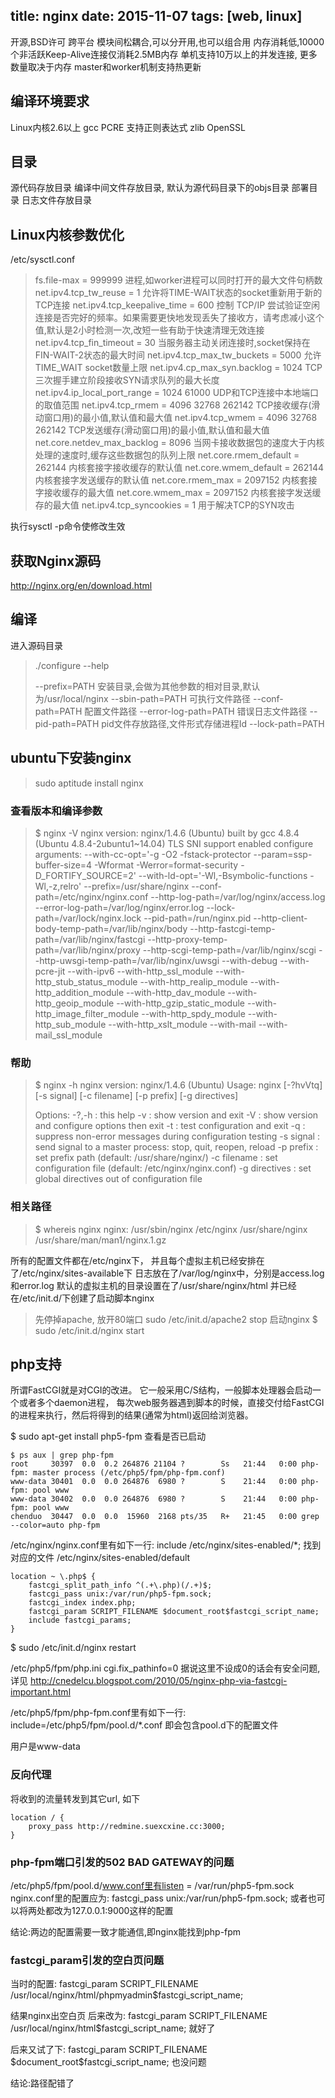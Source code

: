 ﻿title: nginx
date: 2015-11-07
tags: [web, linux]
---
开源,BSD许可
跨平台
模块间松耦合,可以分开用,也可以组合用
内存消耗低,10000个非活跃Keep-Alive连接仅消耗2.5MB内存
单机支持10万以上的并发连接, 更多数量取决于内存
master和worker机制支持热更新
<!--more-->

## 编译环境要求
Linux内核2.6以上
gcc
PCRE 支持正则表达式
zlib
OpenSSL

## 目录 
源代码存放目录
编译中间文件存放目录, 默认为源代码目录下的objs目录
部署目录 
日志文件存放目录

## Linux内核参数优化
/etc/sysctl.conf
> fs.file-max = 999999	进程,如worker进程可以同时打开的最大文件句柄数
> net.ipv4.tcp_tw_reuse = 1	允许将TIME-WAIT状态的socket重新用于新的TCP连接
> net.ipv4.tcp_keepalive_time = 600	控制 TCP/IP 尝试验证空闲连接是否完好的频率。如果需要更快地发现丢失了接收方，请考虑减小这个值,默认是2小时检测一次,改短一些有助于快速清理无效连接
> net.ipv4.tcp_fin_timeout = 30	当服务器主动关闭连接时,socket保持在FIN-WAIT-2状态的最大时间
> net.ipv4.tcp_max_tw_buckets = 5000	允许TIME_WAIT socket数量上限
> net.ipv4.cp_max_syn.backlog = 1024	TCP三次握手建立阶段接收SYN请求队列的最大长度
> net.ipv4.ip_local_port_range = 1024	61000	UDP和TCP连接中本地端口的取值范围
> net.ipv4.tcp_rmem = 4096 32768 262142	TCP接收缓存(滑动窗口用)的最小值,默认值和最大值
> net.ipv4.tcp_wmem = 4096 32768 262142	TCP发送缓存(滑动窗口用)的最小值,默认值和最大值
> net.core.netdev_max_backlog = 8096	当网卡接收数据包的速度大于内核处理的速度时,缓存这些数据包的队列上限
> net.core.rmem_default = 262144		内核套接字接收缓存的默认值
> net.core.wmem_default = 262144		内核套接字发送缓存的默认值
> net.core.rmem_max = 2097152		内核套接字接收缓存的最大值
> net.core.wmem_max = 2097152		内核套接字发送缓存的最大值
> net.ipv4.tcp_syncookies = 1		用于解决TCP的SYN攻击

执行sysctl -p命令使修改生效

## 获取Nginx源码
http://nginx.org/en/download.html

## 编译
进入源码目录
> ./configure --help
> 
> --prefix=PATH	安装目录,会做为其他参数的相对目录,默认为/usr/local/nginx
> --sbin-path=PATH	可执行文件路径
> --conf-path=PATH	配置文件路径
> --error-log-path=PATH	错误日志文件路径
> --pid-path=PATH		pid文件存放路径,文件形式存储进程Id
> --lock-path=PATH	

## ubuntu下安装nginx
> sudo aptitude install nginx

### 查看版本和编译参数
> $ nginx -V
> nginx version: nginx/1.4.6 (Ubuntu)
> built by gcc 4.8.4 (Ubuntu 4.8.4-2ubuntu1~14.04) 
> TLS SNI support enabled
> configure arguments: --with-cc-opt='-g -O2 -fstack-protector --param=ssp-buffer-size=4 -Wformat -Werror=format-security -D_FORTIFY_SOURCE=2' --with-ld-opt='-Wl,-Bsymbolic-functions -Wl,-z,relro' --prefix=/usr/share/nginx --conf-path=/etc/nginx/nginx.conf --http-log-path=/var/log/nginx/access.log --error-log-path=/var/log/nginx/error.log --lock-path=/var/lock/nginx.lock --pid-path=/run/nginx.pid --http-client-body-temp-path=/var/lib/nginx/body --http-fastcgi-temp-path=/var/lib/nginx/fastcgi --http-proxy-temp-path=/var/lib/nginx/proxy --http-scgi-temp-path=/var/lib/nginx/scgi --http-uwsgi-temp-path=/var/lib/nginx/uwsgi --with-debug --with-pcre-jit --with-ipv6 --with-http_ssl_module --with-http_stub_status_module --with-http_realip_module --with-http_addition_module --with-http_dav_module --with-http_geoip_module --with-http_gzip_static_module --with-http_image_filter_module --with-http_spdy_module --with-http_sub_module --with-http_xslt_module --with-mail --with-mail_ssl_module
>

### 帮助
> $ nginx -h
> nginx version: nginx/1.4.6 (Ubuntu)
> Usage: nginx [-?hvVtq] [-s signal] [-c filename] [-p prefix] [-g directives]
> 
> Options:
>   -?,-h         : this help
>   -v            : show version and exit
>   -V            : show version and configure options then exit
>   -t            : test configuration and exit
>   -q            : suppress non-error messages during configuration testing
>   -s signal     : send signal to a master process: stop, quit, reopen, reload
>   -p prefix     : set prefix path (default: /usr/share/nginx/)
>   -c filename   : set configuration file (default: /etc/nginx/nginx.conf)
>   -g directives : set global directives out of configuration file

### 相关路径
> $ whereis nginx
> nginx: /usr/sbin/nginx /etc/nginx /usr/share/nginx /usr/share/man/man1/nginx.1.gz

所有的配置文件都在/etc/nginx下，
并且每个虚拟主机已经安排在了/etc/nginx/sites-available下
日志放在了/var/log/nginx中，分别是access.log和error.log
默认的虚拟主机的目录设置在了/usr/share/nginx/html
并已经在/etc/init.d/下创建了启动脚本nginx

> 先停掉apache, 放开80端口
> sudo /etc/init.d/apache2 stop
> 启动nginx
> $ sudo /etc/init.d/nginx start

## php支持
所谓FastCGI就是对CGI的改进。
它一般采用C/S结构，一般脚本处理器会启动一个或者多个daemon进程，
每次web服务器遇到脚本的时候，直接交付给FastCGI的进程来执行，然后将得到的结果(通常为html)返回给浏览器。

$ sudo apt-get install php5-fpm
查看是否已启动
```
$ ps aux | grep php-fpm
root     30397  0.0  0.2 264876 21104 ?        Ss   21:44   0:00 php-fpm: master process (/etc/php5/fpm/php-fpm.conf)
www-data 30401  0.0  0.0 264876  6980 ?        S    21:44   0:00 php-fpm: pool www
www-data 30402  0.0  0.0 264876  6980 ?        S    21:44   0:00 php-fpm: pool www
chenduo  30447  0.0  0.0  15960  2168 pts/35   R+   21:45   0:00 grep --color=auto php-fpm
```

/etc/nginx/nginx.conf里有如下一行:
include /etc/nginx/sites-enabled/*; 
找到对应的文件
/etc/nginx/sites-enabled/default
```
location ~ \.php$ {                                                          
    fastcgi_split_path_info ^(.+\.php)(/.+)$;                                
    fastcgi_pass unix:/var/run/php5-fpm.sock;                                
    fastcgi_index index.php;                                                 
    fastcgi_param SCRIPT_FILENAME $document_root$fastcgi_script_name;        
    include fastcgi_params;                                                  
} 
```

$ sudo /etc/init.d/nginx restart

/etc/php5/fpm/php.ini
cgi.fix_pathinfo=0
据说这里不设成0的话会有安全问题,详见
<http://cnedelcu.blogspot.com/2010/05/nginx-php-via-fastcgi-important.html>

/etc/php5/fpm/php-fpm.conf里有如下一行:
include=/etc/php5/fpm/pool.d/*.conf
即会包含pool.d下的配置文件

用户是www-data

### 反向代理
将收到的流量转发到其它url, 如下
```
location / { 
    proxy_pass http://redmine.suexcxine.cc:3000;
}
```

### php-fpm端口引发的502 BAD GATEWAY的问题
/etc/php5/fpm/pool.d/www.conf里有listen = /var/run/php5-fpm.sock
nginx.conf里的配置应为: fastcgi_pass unix:/var/run/php5-fpm.sock;
或者也可以将两处都改为127.0.0.1:9000这样的配置

结论:两边的配置需要一致才能通信,即nginx能找到php-fpm

### fastcgi_param引发的空白页问题
当时的配置:
fastcgi_param  SCRIPT_FILENAME  /usr/local/nginx/html/phpmyadmin$fastcgi_script_name;

结果nginx出空白页
后来改为:
fastcgi_param  SCRIPT_FILENAME  /usr/local/nginx/html$fastcgi_script_name;
就好了

后来又试了下:
fastcgi_param  SCRIPT_FILENAME  \$document_root$fastcgi_script_name;
也没问题

结论:路径配错了
